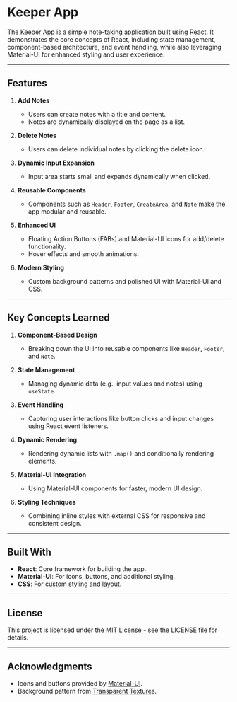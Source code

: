 # Keeper App

The Keeper App is a simple note-taking application built using React. It demonstrates the core concepts of React, including state management, component-based architecture, and event handling, while also leveraging Material-UI for enhanced styling and user experience.

---

## Features

1. **Add Notes**
   - Users can create notes with a title and content.
   - Notes are dynamically displayed on the page as a list.

2. **Delete Notes**
   - Users can delete individual notes by clicking the delete icon.

3. **Dynamic Input Expansion**
   - Input area starts small and expands dynamically when clicked.

4. **Reusable Components**
   - Components such as `Header`, `Footer`, `CreateArea`, and `Note` make the app modular and reusable.

5. **Enhanced UI**
   - Floating Action Buttons (FABs) and Material-UI icons for add/delete functionality.
   - Hover effects and smooth animations.

6. **Modern Styling**
   - Custom background patterns and polished UI with Material-UI and CSS.

---

## Key Concepts Learned

1. **Component-Based Design**
   - Breaking down the UI into reusable components like `Header`, `Footer`, and `Note`.

2. **State Management**
   - Managing dynamic data (e.g., input values and notes) using `useState`.

3. **Event Handling**
   - Capturing user interactions like button clicks and input changes using React event listeners.

4. **Dynamic Rendering**
   - Rendering dynamic lists with `.map()` and conditionally rendering elements.

5. **Material-UI Integration**
   - Using Material-UI components for faster, modern UI design.

6. **Styling Techniques**
   - Combining inline styles with external CSS for responsive and consistent design.

---

## Built With

- **React**: Core framework for building the app.
- **Material-UI**: For icons, buttons, and additional styling.
- **CSS**: For custom styling and layout.

---

## License

This project is licensed under the MIT License - see the LICENSE file for details.

---

## Acknowledgments

- Icons and buttons provided by [Material-UI](https://mui.com/).
- Background pattern from [Transparent Textures](https://www.transparenttextures.com/).

